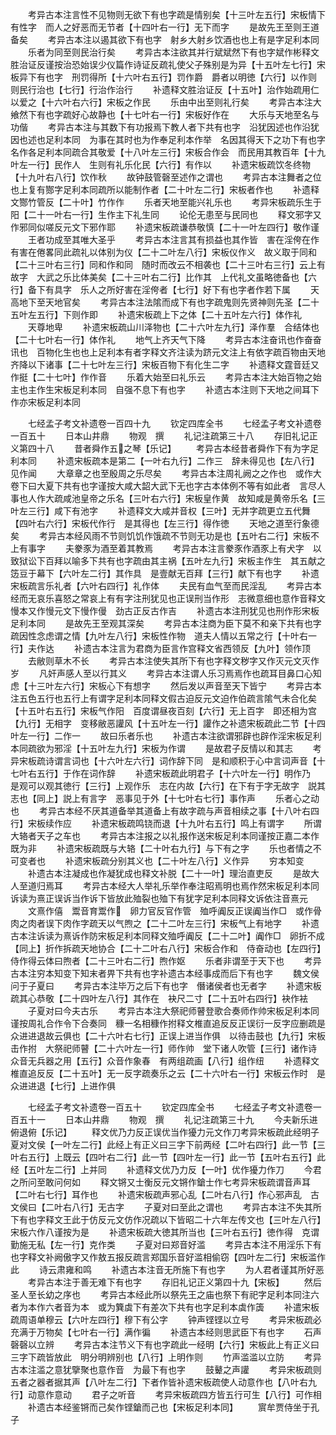 <!-- { "loadSidebar": true } -->
　　考异古本注言性不见物则无欲下有也字疏是情别矣【十三叶左五行】宋板情下有性字　而人之好恶而无节者【十四叶右一行】无下而字
　　是故先王至则王道备矣
　　考异古本注以遏其欲下有也字　射乡大射乡饮酒也也上有是字足利本同
　　乐者为同至则民治行矣
　　考异古本注欲其并行斌斌然下有也字斌作彬释文胜治证反谨按治恐始误少仪篇作诗证反疏礼使父子殊别是为异【十五叶左七行】宋板异下有也字　刑罚得所【十六叶右五行】罚作爵　爵者以明徳【六行】以作则　则民行治也【七行】行治作治行
　　补遗释文胜治证反【十五叶】治作始疏用仁以爱之【十六叶右六行】宋板之作民
　　乐由中出至则礼行矣
　　考异古本注大飨然下有也字疏好心故静也【十七叶右一行】宋板好作在
　　大乐与天地至名与功偕
　　考异古本注与其数下有功报焉下教人者下共有也字　沿犹因述也作沿犹因也述也足利本同　为事在其时也为作奉足利本作举　名因其得天下之功下有也字名作各足利本同疏合其敬爱【十八叶左三行】宋板合作会　而民用其教百年【十九叶左一行】民作人　生则有礼乐化民【六行】有作以
　　补遗宋板疏饮冬终物【十九叶右八行】饮作秋
　　故钟鼓管磬至述作之谓也
　　考异古本注舞者之位也上复有酂字足利本同疏所以能制作者【二十叶左二行】宋板者作也
　　补遗释文酂竹管反【二十叶】竹作作
　　乐者天地至能兴礼乐也
　　考异宋板疏乐生于阳【二十一叶右一行】生作主下礼生同
　　论伦无患至与民同也
　　释文邪字又作邪同似嗟反元文下邪作耶
　　补遗宋板疏谦恭敬慎【二十一叶左四行】敬作谨
　　王者功成至其唯大圣乎
　　考异古本注言其有损益也其作皆　害在淫侉在作有害在倦畧同此疏礼以体别为仪【二十二叶左八行】宋板仪作义　故义取于同和【二十三叶右三行】同和作和同　随时而改云不相袭也【二十三叶右三行】云上有故字　大武之乐比体美矣【二十三叶右二行】比作其　上代礼文虽略徳备也【六行】备下有具字　乐人之所好害在淫侉者【七行】好下有也字者作若下属
　　天高地下至天地官矣
　　考异古本注法隂而成下有也字疏鬼则先贤神则先圣【二十五叶左五行】下则作即
　　补遗宋板疏上下之体【二十五叶左六行】体作礼
　　天尊地卑
　　补遗宋板疏山川泽物也【二十六叶左九行】泽作羣　合结体也【二十七叶右一行】体作礼
　　地气上齐天气下降
　　考异古本注奋讯也作奋奋讯也　百物化生也也上足利本有者字释文齐注读为跻元文注上有依字疏百物由天地齐降以下诸事【二十七叶左三行】宋板百物下有化生二字
　　补遗释文霆音廷又作挺【二十七叶】作作音
　　乐着大始至曰礼乐云
　　考异古本注大始百物之始主也主作生宋板足利本同　自强不息下有也字
　　补遗古本注则下天地之间耳下作亦宋板足利本同

　　七经孟子考文补遗卷一百四十九
　　钦定四库全书
　　七经孟子考文补遗卷一百五十
　　日本山井鼎
　　物观　撰
　　礼记注疏第三十八
　　存旧礼记正义第四十八
　　昔者舜作五之琴【乐记】
　　考异古本经昔者舜作下有为字足利本同
　　补遗宋板疏本是第二【一叶右九行】二作三　辞未得见也【左八行】见作闻
　　大章章之也至殷周之乐尽矣
　　考异古本注周礼阙之之作也　或作大卷下曰大夏下共有也字谨按大咸大韶大武下无也字古本体例不等有如此者　言尽人事也人作大疏咸池皇帝之乐名【三叶右六行】宋板皇作黄　故知咸是黄帝乐名【三叶左三行】咸下有池字
　　补遗释文大咸并音权【三叶】无并字疏更立五代舞【四叶右六行】宋板代作行　是其得也【左三行】得作徳
　　天地之道至行象德矣
　　考异古本经风雨不节则饥饥作饿疏不节则无功是也【五叶右二行】宋板不上有事字
　　夫豢豕为酒至着其教焉
　　考异古本注言豢豕作酒豕上有犬字　以致狱讼下百拜以喻多下共有也字疏由其主祸【五叶左九行】宋板主作生　其五献之笾豆于幕下【六叶左二行】其作具　是壹献无百拜【三行】献下有也字
　　补遗宋板疏言乐礼者【六叶右四行】礼作体
　　夫民有血气至而民淫乱
　　考异古本经而无哀乐喜怒之常哀上有有字注刑犹见也正误刑当作形　志微意细也意作音释文慢本又作慢元文下慢作僈　劲古正反古作吉
　　补遗古本注刑犹见也刑作形宋板足利本同
　　是故先王至观其深矣
　　考异古本注商为臣下莫不和亲下共有也字疏因性念虑谓之情【九叶左八行】宋板性作物　道夫人情以五常之行【十叶右一行】夫作达
　　补遗古本注言为君商为臣言作宫释文省西领反【九叶】领作顶
　　去敝则草木不长
　　考异古本注使失其所下有也字释文秽字又作灭元文灭作岁
　　凡奸声感人至以行其义
　　考异古本注谓人乐习焉焉作也疏耳目鼻口心知虑【十三叶左六行】宋板心下有想字
　　然后发以声音至天下皆宁
　　考异古本注五色五行也五行上有谓字足利本同释文假古迫反元文迫作伯疏言隂气未合化矣【十五叶右五行】宋板气作阳　百度谓昼夜百刻【六行】无上百字　即还相为宫【九行】无相字　变移敝恶讙风【十五叶左一行】讙作之补遗宋板疏此二节【十四叶左一行】二作一
　　故曰乐者乐也
　　补遗古本注欲谓邪辟也辟作淫宋板足利本同疏欲为邪淫【十五叶左九行】宋板为作谓
　　是故君子反情以和其志
　　考异宋板疏诗谓言词也【十六叶左六行】词作辞下同　是和顺积于心中言词声音【十七叶右五行】于作在词作辞
　　补遗宋板疏此明君子【十六叶左一行】明作乃　是观可以观其徳行【三行】上观作乐　志在内故【六行】在下有于字无故字　説其志也【同上】説上有言字　恶事见于外【十七叶右七行】事作声
　　乐者心之动也
　　考异古本经不厌其道备举其道备上有故字疏与声音相续之事【十八叶右四行】宋板续作应
　　补遗宋板疏鸣铙而退【十九叶右五行】鸣上有谓字
　　所谓大辂者天子之车也
　　考异古本注报之以礼报作送宋板足利本同谨按正嘉二本作既为非
　　补遗宋板疏既与大辂【二十叶右九行】与下有之字
　　乐也者情之不可变者也
　　补遗宋板疏分别其义也【二十叶左八行】义作异
　　穷本知变
　　补遗古本注凝成也作凝犹成也释文补脱【二十一叶】理治直吏反
　　是故大人至道归焉耳
　　考异古本经大人举礼乐举作奉注昭焉明也焉作然宋板足利本同　诉读为熹正误诉当作诉下皆放此殈裂也殈下有犹字足利本同释文诉依注音熹元
　　文熹作僖　鬻音育鬻作　卵力官反官作管　殈呼阗反正误阗当作□　或作骨肉之肉者误下肉作字疏天以气煦之【二十二叶左三行】宋板气上有地字
　　补遗古本注诉读为熹诉作防宋板足利本同释文殈呼阗反【二十二叶】阗作□　卵折不成【同上】折作拆疏天地协合【二十二叶右八行】宋板合作和　侍奋动也【左四行】侍作得云体曰煦者【二十三叶右二行】煦作妪
　　乐者非谓至于天下也
　　考异古本注穷本知变下知末者畀下共有也字补遗古本经事成而后下有也字
　　魏文侯问于子夏曰
　　考异古本注毕万之后下有也字　僭诸侯者也无者字
　　补遗宋板疏其心恭敬【二十四叶左八行】其作在　袂尺二寸【二十五叶右四行】袂作袪
　　子夏对曰今夫古乐
　　考异古本注大祭祀师瞽登歌合奏师作帅宋板足利本同谨按周礼合作令下合奏同　穅一名相穅作拊释文椎直追反反正误衍一反字应删疏是众进进退故云俱也【二十六叶右七行】正误上进当作俱　以待击鼓也【九行】宋板击作拊　大祭祀师瞽【二十六叶左一行】师作帅　堂下诸人吹管【三行】诸作诗　众音无兵器之用【五行】众音作象春　有两组疏画【八行】组作纽
　　补遗释文椎直追反反【二十五叶】无一反字疏奏乐之云【二十六叶右一行】宋板云作时　是众进进退【七行】上进作俱

　　七经孟子考文补遗卷一百五十
　　钦定四库全书
　　七经孟子考文补遗卷一百五十一
　　日本山井鼎
　　物观　撰
　　礼记注疏第三十九
　　今夫新乐进俯退俯【乐记】
　　释文优乃力反正误优当作獶力元文作刀考异宋板疏此经明子夏对文侯【一叶左二行】此经上有正义曰三字下前两经【二叶右四行】此一节【三叶右五行】上既云【四叶右二行】此一节【四叶左一行】此一节【五叶右五行】此经【五叶左二行】上并同
　　补遗释文优乃力反【一叶】优作獶力作刀
　　今君之所问至敢问何如
　　释文锵又士衡反元文锵作鎗士作七考异宋板疏谓音声耳【二叶右七行】耳作也
　　补遗宋板疏声邪心乱【二叶右八行】作心邪声乱　古文侯曰【二叶右八行】无古字
　　子夏对曰至此之谓也
　　考异古本注不失其所下有也字释文王此于仿反元文仿作况疏以下皆昭二十六年左传文也【三叶左八行】宋板六作八谨按为是
　　补遗宋板疏大徳其所当也【三叶右五行】徳作得　克谓勤施无私【左一行】克作类
　　子夏对曰郑音好滥
　　考异古本注不用淫乐下有也字释文补阙傲字又作敖五报反疏言郑国乐音好滥相偷窃【四叶左二行】宋板滥作此
　　诗云肃雍和鸣
　　补遗古本注音无所施下有也字
　　为人君者谨其所好恶
　　考异古本注于善无难下有也字
　　存旧礼记正义第四十九【宋板】
　　然后圣人至长幼之序也
　　考异古本经此所以祭先王之庙也祭下有祀字足利本同注六者为本作六者音为本　或为簨虡下有差次下共有也字足利本虡作簴
　　补遣宋板疏周语单穆云【六叶左四行】穆下有公字
　　钟声铿铿以立号
　　考异宋板疏必充满于万物矣【七叶右一行】满作徧
　　补遗古本经则思武臣下有也字
　　石声磬磬以立辨
　　考异古本注节义下有也字疏此一经明【六行】宋板此上有正义曰三字下疏皆放此　明分明辨别也【八行】上明作则
　　竹声滥滥以立防
　　考异古本注滥之意犹擥聚也意作音　为最下有也字
　　鼓鼙之声讙
　　考异宋板疏则五者之器者据其声【八叶左二行】下者作皆补遗宋板疏使人动意作也【八叶右九行】动意作意动
　　君子之听音
　　考异宋板疏四方皆五行可生【八行】可作相
　　补遗古本经鉴锵而己矣作铿鎗而己也【宋板足利本同】
　　賔牟贾侍坐于孔子

